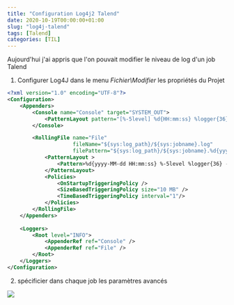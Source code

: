 ```yaml
---
title: "Configuration Log4j2 Talend"
date: 2020-10-19T00:00:00+01:00
slug: "log4j-talend"
tags: [Talend]
categories: [TIL]
--- 
```


Aujourd'hui j'ai appris que l'on pouvait modifier le niveau de log d'un job Talend  
1. Configurer Log4J dans le menu *Fichier\Modifier* les propriétés du Projet

```xml
<?xml version="1.0" encoding="UTF-8"?>
<Configuration>
    <Appenders>  
        <Console name="Console" target="SYSTEM_OUT">  
            <PatternLayout pattern="[%-5level] %d{HH:mm:ss} %logger{36}- %msg%n" />
        </Console>

        <RollingFile name="File"
                     fileName="${sys:log_path}/${sys:jobname}.log"
                     filePattern="${sys:log_path}/${sys:jobname}.%d{yyyy-MM-dd}.%i.log">
            <PatternLayout >
                <Pattern>%d{yyyy-MM-dd HH:mm:ss} %-5level %logger{36} - %msg%n</Pattern>
            </PatternLayout>
            <Policies>
                <OnStartupTriggeringPolicy />
                <SizeBasedTriggeringPolicy size="10 MB" />
                <TimeBasedTriggeringPolicy interval="1"/>
            </Policies>
        </RollingFile>
    </Appenders>  
 
    <Loggers>  
        <Root level="INFO">
            <AppenderRef ref="Console" />
            <AppenderRef ref="File" />
        </Root>  
    </Loggers>  
</Configuration>
```

2. spécificier dans chaque job les paramètres avancés

![](https://res.cloudinary.com/dswia5bj3/image/upload/s--s6Upzuep--/q_auto/v1613735649/CV_Hugo_GitHub/talend_job_parameters.jpg)